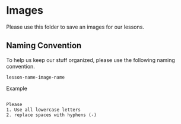 # Images	

Please use this folder to save an images for our lessons. 

## Naming Convention 

To help us keep our stuff organized, please use the following naming convention. 

``` lesson-name-image-name ```

Example 

``` getting-started-github-navbar

Please 
1. Use all lowercase letters
2. replace spaces with hyphens (-)